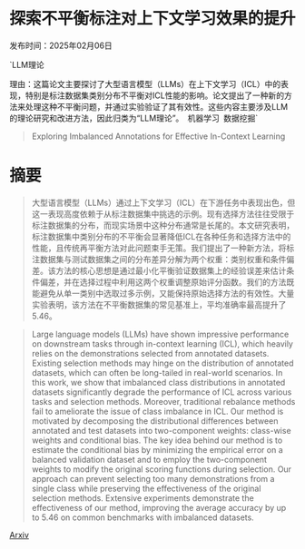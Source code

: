 # 探索不平衡标注对上下文学习效果的提升

发布时间：2025年02月06日

`LLM理论

理由：这篇论文主要探讨了大型语言模型（LLMs）在上下文学习（ICL）中的表现，特别是标注数据集类别分布不平衡对ICL性能的影响。论文提出了一种新的方法来处理这种不平衡问题，并通过实验验证了其有效性。这些内容主要涉及LLM的理论研究和改进方法，因此归类为“LLM理论”。` `机器学习` `数据挖掘`

> Exploring Imbalanced Annotations for Effective In-Context Learning

# 摘要

> 大型语言模型（LLMs）通过上下文学习（ICL）在下游任务中表现出色，但这一表现高度依赖于从标注数据集中挑选的示例。现有选择方法往往受限于标注数据集的分布，而现实场景中这种分布通常是长尾的。本文研究表明，标注数据集中类别分布的不平衡会显著降低ICL在各种任务和选择方法中的性能，且传统再平衡方法对此问题束手无策。我们提出了一种新方法，将标注数据集与测试数据集之间的分布差异分解为两个权重：类别权重和条件偏差。该方法的核心思想是通过最小化平衡验证数据集上的经验误差来估计条件偏差，并在选择过程中利用这两个权重调整原始评分函数。我们的方法既能避免从单一类别中选取过多示例，又能保持原始选择方法的有效性。大量实验表明，该方法在不平衡数据集的常见基准上，平均准确率最高提升了5.46。

> Large language models (LLMs) have shown impressive performance on downstream tasks through in-context learning (ICL), which heavily relies on the demonstrations selected from annotated datasets. Existing selection methods may hinge on the distribution of annotated datasets, which can often be long-tailed in real-world scenarios. In this work, we show that imbalanced class distributions in annotated datasets significantly degrade the performance of ICL across various tasks and selection methods. Moreover, traditional rebalance methods fail to ameliorate the issue of class imbalance in ICL. Our method is motivated by decomposing the distributional differences between annotated and test datasets into two-component weights: class-wise weights and conditional bias. The key idea behind our method is to estimate the conditional bias by minimizing the empirical error on a balanced validation dataset and to employ the two-component weights to modify the original scoring functions during selection. Our approach can prevent selecting too many demonstrations from a single class while preserving the effectiveness of the original selection methods. Extensive experiments demonstrate the effectiveness of our method, improving the average accuracy by up to 5.46 on common benchmarks with imbalanced datasets.

[Arxiv](https://arxiv.org/abs/2502.04037)